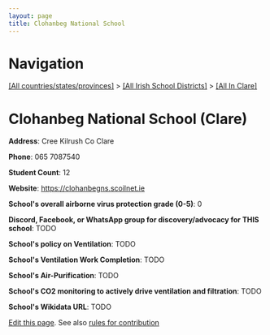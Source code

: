 ```yaml
---
layout: page
title: Clohanbeg National School
---
```

# Navigation

[[All countries/states/provinces]](../../..) > [[All Irish School Districts]](../..) > [[All In Clare]](..)

# Clohanbeg National School (Clare)

**Address**: Cree Kilrush Co Clare

**Phone**: 065 7087540

**Student Count**: 12

**Website**: <https://clohanbegns.scoilnet.ie>

**School's overall airborne virus protection grade (0-5)**: 0

**Discord, Facebook, or WhatsApp group for discovery/advocacy for THIS school**: TODO

**School's policy on Ventilation**: TODO

**School's Ventilation Work Completion**: TODO

**School's Air-Purification**: TODO

**School's CO2 monitoring to actively drive ventilation and filtration**: TODO

**School's Wikidata URL**: TODO


[Edit this page](https://github.com/ventilate-schools/Ireland/edit/main/./Clare/Clohanbeg_National_School.md). See also [rules for contribution](../../../contribution-rules/)
